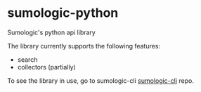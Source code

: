 sumologic-python
================

Sumologic's python api library

The library currently supports the following features:
- search
- collectors (partially)

To see the library in use, go to sumologic-cli [sumologic-cli](https://github.com/sijis/sumologic-cli) repo.
